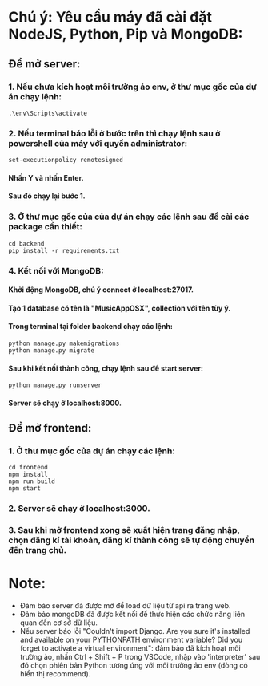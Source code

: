 # Chú ý: Yêu cầu máy đã cài đặt NodeJS, Python, Pip và MongoDB:

## Để mở server:

  ### 1. Nếu chưa kích hoạt môi trường ảo env, ở thư mục gốc của dự án chạy lệnh:
    .\env\Scripts\activate
  ### 2. Nếu terminal báo lỗi ở bước trên thì chạy lệnh sau ở powershell của máy với quyền administrator:
    set-executionpolicy remotesigned
  #### Nhấn Y và nhấn Enter.
  #### Sau đó chạy lại bước 1.
  
  ### 3. Ở thư mục gốc của của dự án chạy các lệnh sau để cài các package cần thiết:
    cd backend
    pip install -r requirements.txt
  ### 4. Kết nối với MongoDB:
   #### Khởi động MongoDB, chú ý connect ở localhost:27017.
   #### Tạo 1 database có tên là "MusicAppOSX", collection với tên tùy ý.
   #### Trong terminal tại folder backend chạy các lệnh:
    python manage.py makemigrations
    python manage.py migrate
  #### Sau khi kết nối thành công, chạy lệnh sau để start server:
    python manage.py runserver
  #### Server sẽ chạy ở localhost:8000.

## Để mở frontend:

  ### 1. Ở thư mục gốc của dự án chạy các lệnh:
    cd frontend
    npm install
    npm run build
    npm start
  ### 2. Server sẽ chạy ở localhost:3000.

  ### 3. Sau khi mở frontend xong sẽ xuất hiện trang đăng nhập, chọn đăng kí tài khoản, đăng kí thành công sẽ tự động chuyển đến trang chủ.

# Note:
  - Đảm bảo server đã được mở để load dữ liệu từ api ra trang web.
  - Đảm bảo mongoDB đã được kết nối để thực hiện các chức năng liên quan đến cơ sở dữ liệu.
  - Nếu server báo lỗi "Couldn't import Django. Are you sure it's installed and available on your PYTHONPATH environment variable? Did you forget to activate a virtual environment": đảm bảo đã kích hoạt môi trường ảo, nhấn Ctrl + Shift + P trong VSCode, nhập vào 'interpreter' sau đó chọn phiên bản Python tương ứng với môi trường ảo env (dòng có hiển thị recommend).

